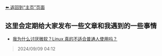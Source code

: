 [⬅️ 返回到“主页”页面](./)

## 这里会定期给大家发布一些文章和我遇到的一些事情

- [我为什么讨厌微软？Linux 真的不适合普通人使用吗？](./news-i_hate_microsoft)
> 2024/09/09 04:12
